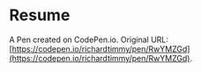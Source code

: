 # Resume

A Pen created on CodePen.io. Original URL: [https://codepen.io/richardtimmy/pen/RwYMZGd](https://codepen.io/richardtimmy/pen/RwYMZGd).

